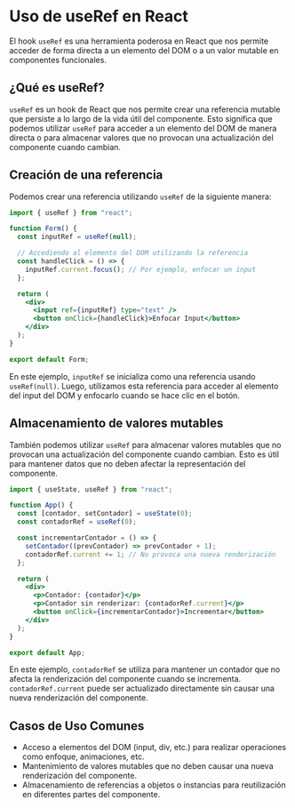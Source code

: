 # Uso de useRef en React

El hook `useRef` es una herramienta poderosa en React que nos permite acceder de forma directa a un elemento del DOM o a un valor mutable en componentes funcionales.

## ¿Qué es useRef?

`useRef` es un hook de React que nos permite crear una referencia mutable que persiste a lo largo de la vida útil del componente. Esto significa que podemos utilizar `useRef` para acceder a un elemento del DOM de manera directa o para almacenar valores que no provocan una actualización del componente cuando cambian.

## Creación de una referencia

Podemos crear una referencia utilizando `useRef` de la siguiente manera:

```jsx
import { useRef } from "react";

function Form() {
  const inputRef = useRef(null);

  // Accediendo al elemento del DOM utilizando la referencia
  const handleClick = () => {
    inputRef.current.focus(); // Por ejemplo, enfocar un input
  };

  return (
    <div>
      <input ref={inputRef} type="text" />
      <button onClick={handleClick}>Enfocar Input</button>
    </div>
  );
}

export default Form;
```

En este ejemplo, `inputRef` se inicializa como una referencia usando `useRef(null)`. Luego, utilizamos esta referencia para acceder al elemento del input del DOM y enfocarlo cuando se hace clic en el botón.

## Almacenamiento de valores mutables

También podemos utilizar `useRef` para almacenar valores mutables que no provocan una actualización del componente cuando cambian. Esto es útil para mantener datos que no deben afectar la representación del componente.

```jsx
import { useState, useRef } from "react";

function App() {
  const [contador, setContador] = useState(0);
  const contadorRef = useRef(0);

  const incrementarContador = () => {
    setContador((prevContador) => prevContador + 1);
    contadorRef.current += 1; // No provoca una nueva renderización
  };

  return (
    <div>
      <p>Contador: {contador}</p>
      <p>Contador sin renderizar: {contadorRef.current}</p>
      <button onClick={incrementarContador}>Incrementar</button>
    </div>
  );
}

export default App;
```

En este ejemplo, `contadorRef` se utiliza para mantener un contador que no afecta la renderización del componente cuando se incrementa. `contadorRef.current` puede ser actualizado directamente sin causar una nueva renderización del componente.

## Casos de Uso Comunes

- Acceso a elementos del DOM (input, div, etc.) para realizar operaciones como enfoque, animaciones, etc.
- Mantenimiento de valores mutables que no deben causar una nueva renderización del componente.
- Almacenamiento de referencias a objetos o instancias para reutilización en diferentes partes del componente.